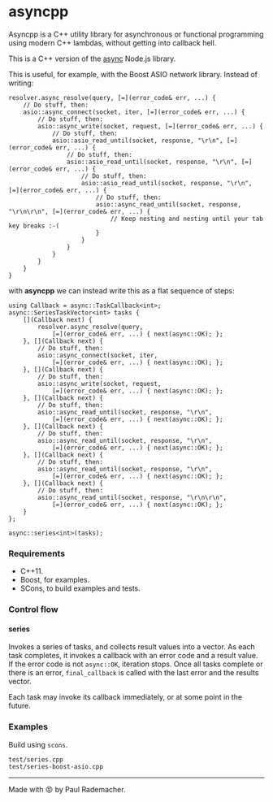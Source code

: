 # asyncpp

Asyncpp is a C++ utility library for asynchronous or functional programming using modern C++ lambdas, without getting into callback hell.

This is a C++ version of the [async](https://github.com/caolan/async) Node.js library.

This is useful, for example, with the Boost ASIO network library.  Instead of writing:
```
resolver.async_resolve(query, [=](error_code& err, ...) {
    // Do stuff, then:
    asio::async_connect(socket, iter, [=](error_code& err, ...) {
        // Do stuff, then:
        asio::async_write(socket, request, [=](error_code& err, ...) {
            // Do stuff, then:
            asio::asio_read_until(socket, response, "\r\n", [=](error_code& err, ...) {
                // Do stuff, then:
                asio::asio_read_until(socket, response, "\r\n", [=](error_code& err, ...) {
                    // Do stuff, then:
                    asio::asio_read_until(socket, response, "\r\n", [=](error_code& err, ...) {
                        // Do stuff, then:
                        asio::async_read_until(socket, response, "\r\n\r\n", [=](error_code& err, ...) {
                            // Keep nesting and nesting until your tab key breaks :-(
                        }
                    }
                }
            }
        }
    }
}
```

with **asyncpp** we can instead write this as a flat sequence of steps:

```
using Callback = async::TaskCallback<int>;
async::SeriesTaskVector<int> tasks {
    [](Callback next) {
        resolver.async_resolve(query,
            [=](error_code& err, ...) { next(async::OK); };
    }, [](Callback next) {
        // Do stuff, then:
        asio::async_connect(socket, iter,
            [=](error_code& err, ...) { next(async::OK); };
    }, [](Callback next) {
        // Do stuff, then:
        asio::async_write(socket, request,
            [=](error_code& err, ...) { next(async::OK); };
    }, [](Callback next) {
        // Do stuff, then:
        asio::async_read_until(socket, response, "\r\n",
            [=](error_code& err, ...) { next(async::OK); };
    }, [](Callback next) {
        // Do stuff, then:
        asio::async_read_until(socket, response, "\r\n",
            [=](error_code& err, ...) { next(async::OK); };
    }, [](Callback next) {
        // Do stuff, then:
        asio::async_read_until(socket, response, "\r\n",
            [=](error_code& err, ...) { next(async::OK); };
    }, [](Callback next) {
        // Do stuff, then:
        asio::async_read_until(socket, response, "\r\n\r\n",
            [=](error_code& err, ...) { next(async::OK); };
    }
};

async::series<int>(tasks);
```

### Requirements

* C++11.
* Boost, for examples.
* SCons, to build examples and tests.

### Control flow

#### series

Invokes a series of tasks, and collects result values into a vector.    As each task completes, it invokes a callback with an error code and a result value.    If the error code is not `async::OK`, iteration stops.    Once all tasks complete or there is an error, `final_callback` is called with the last error and the results vector.

Each task may invoke its callback immediately, or at some point in the future.

### Examples

Build using `scons`.

```
test/series.cpp
test/series-boost-asio.cpp
```

---------

Made with :rage: by Paul Rademacher.
